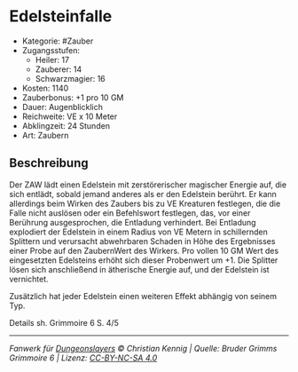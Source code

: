 # Edelsteinfalle

- Kategorie: #Zauber
- Zugangsstufen:
  - Heiler: 17
  - Zauberer: 14
  - Schwarzmagier: 16
- Kosten: 1140
- Zauberbonus: +1 pro 10 GM
- Dauer: Augenblicklich
- Reichweite: VE x 10 Meter
- Abklingzeit: 24 Stunden
- Art: Zaubern

## Beschreibung

Der ZAW lädt einen Edelstein mit zerstörerischer magischer Energie auf, die sich entlädt, sobald jemand anderes als er den Edelstein berührt. Er kann allerdings beim Wirken des Zaubers bis zu VE Kreaturen festlegen, die die Falle nicht auslösen oder ein Befehlswort festlegen, das, vor einer Berührung ausgesprochen, die Entladung verhindert. Bei Entladung explodiert der Edelstein in einem Radius von VE Metern in schillernden Splittern und verursacht abwehrbaren Schaden in Höhe des Ergebnisses einer Probe auf den ZaubernWert des Wirkers. Pro vollen 10 GM Wert des eingesetzten Edelsteins erhöht sich dieser Probenwert um +1. Die Splitter lösen sich anschließend in ätherische Energie auf, und der Edelstein ist vernichtet.

Zusätzlich hat jeder Edelstein einen weiteren Effekt abhängig von seinem Typ.



Details sh. Grimmoire 6 S. 4/5

---

_Fanwerk für [Dungeonslayers](https://www.dungeonslayers.net/) © Christian Kennig | Quelle: Bruder Grimms Grimmoire 6 | Lizenz: [CC-BY-NC-SA 4.0](https://creativecommons.org/licenses/by-nc-sa/4.0/deed.de)_
